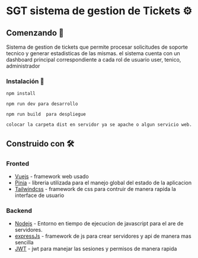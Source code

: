 # SGT sistema de gestion de Tickets ⚙

## Comenzando 🚀
Sistema de gestion de tickets que permite procesar solicitudes de soporte tecnico y generar estadisticas de las mismas.
el sistema cuenta con un dashboard principal correspondiente a cada rol de usuario user, tenico, administrador


### Instalación 🔧
```
npm install

npm run dev para desarrollo

npm run build  para despliegue

colocar la carpeta dist en servidor ya se apache o algun servicio web.

```
## Construido con 🛠️

### Fronted

* [Vuejs](https://github.com/vuejs/) -  framework web usado
* [Pinia](https://github.com/vuejs/pinia) - libreria utilizada para el manejo global del estado de la aplicacion
* [Tailwindcss](https://github.com/tailwindlabs/tailwindcss) - framework de css para contruir de manera rapida la interface de usuario

### Backend
* [Nodejs](https://github.com/nodejs) - Entorno en tiempo de ejecucion de javascript para el are de servidores.
* [expressJs](https://github.com/expressjs/express) - framework de js para crear servidores y api de manera mas sencilla
* [JWT](https://github.com/auth0/node-jsonwebtoken) - jwt para manejar las sesiones y permisos de manera rapida

